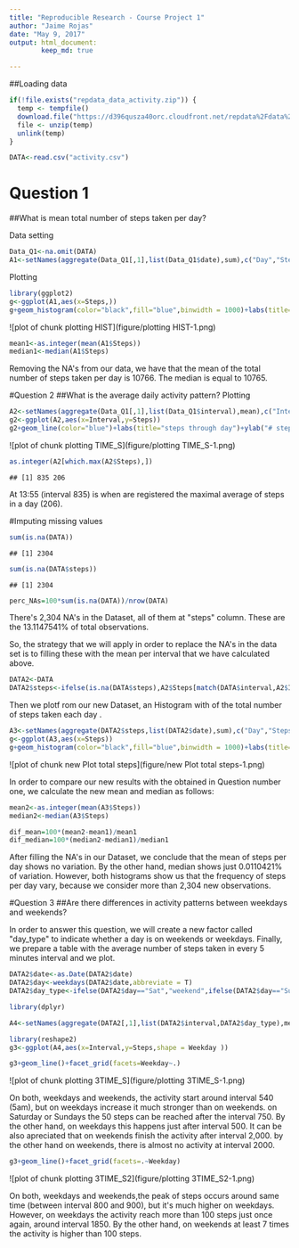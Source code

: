 ```yaml
---
title: "Reproducible Research - Course Project 1"
author: "Jaime Rojas"
date: "May 9, 2017"
output: html_document:  
        keep_md: true 

---
```


##Loading data


```r
if(!file.exists("repdata_data_activity.zip")) {
  temp <- tempfile()
  download.file("https://d396qusza40orc.cloudfront.net/repdata%2Fdata%2Factivity.zip",temp)
  file <- unzip(temp)
  unlink(temp)
}

DATA<-read.csv("activity.csv")
```

# Question 1
##What is mean total number of steps taken per day?

Data setting

```r
Data_Q1<-na.omit(DATA) 
A1<-setNames(aggregate(Data_Q1[,1],list(Data_Q1$date),sum),c("Day","Steps"))
```
Plotting

```r
library(ggplot2)
g<-ggplot(A1,aes(x=Steps,))
g+geom_histogram(color="black",fill="blue",binwidth = 1000)+labs(title="Steps per day")+ylab("# Days")
```

![plot of chunk plotting HIST](figure/plotting HIST-1.png)



```r
mean1<-as.integer(mean(A1$Steps))
median1<-median(A1$Steps)
```
Removing the NA's from our data, we have that the mean of the total number of steps taken per day is 10766. The median is equal to 10765.



#Question 2
##What is the average daily activity pattern?
Plotting

```r
A2<-setNames(aggregate(Data_Q1[,1],list(Data_Q1$interval),mean),c("Interval","Steps"))
g2<-ggplot(A2,aes(x=Interval,y=Steps))
g2+geom_line(color="blue")+labs(title="steps through day")+ylab("# steps per interval")+xlab("5min interval")
```

![plot of chunk plotting TIME_S](figure/plotting TIME_S-1.png)

```r
as.integer(A2[which.max(A2$Steps),])
```

```
## [1] 835 206
```
At 13:55 (interval 835) is when are registered the maximal average of steps in a day (206).



#Imputing missing values


```r
sum(is.na(DATA))
```

```
## [1] 2304
```

```r
sum(is.na(DATA$steps))
```

```
## [1] 2304
```

```r
perc_NAs=100*sum(is.na(DATA))/nrow(DATA)
```
There's 2,304 NA's in the Dataset, all of them at "steps" column. These are the 13.1147541% of total observations.

So, the strategy that we will apply in order to replace the NA's in the data set is to filling these with the mean per interval that we have calculated above.


```r
DATA2<-DATA
DATA2$steps<-ifelse(is.na(DATA$steps),A2$Steps[match(DATA$interval,A2$Interval)],DATA$steps)
```

Then we plotf rom our new Dataset, an Histogram with of the total number of steps taken each day .


```r
A3<-setNames(aggregate(DATA2$steps,list(DATA2$date),sum),c("Day","Steps"))
g<-ggplot(A3,aes(x=Steps))
g+geom_histogram(color="black",fill="blue",binwidth = 1000)+labs(title="Steps per day")+ylab("# Days")
```

![plot of chunk new Plot total steps](figure/new Plot total steps-1.png)

In order to compare our new results with the obtained in Question number one, we calculate the new mean and median as follows:

```r
mean2<-as.integer(mean(A3$Steps))
median2<-median(A3$Steps)

dif_mean=100*(mean2-mean1)/mean1
dif_median=100*(median2-median1)/median1
```
After filling the NA's in our Dataset, we conclude that the mean of steps per day shows no variation. By the other hand, median shows just 0.0110421% of variation. However, both histograms show us that the frequency of steps per day vary, because we consider more than 2,304 new observations.



#Question 3
##Are there differences in activity patterns between weekdays and weekends?

In order to answer this question, we will create a new factor called "day_type" to indicate whether a day is on weekends or weekdays.  Finally, we prepare a table with the average number of steps taken in every 5 minutes interval and we plot.


```r
DATA2$date<-as.Date(DATA2$date)
DATA2$day<-weekdays(DATA2$date,abbreviate = T)
DATA2$day_type<-ifelse(DATA2$day=="Sat","weekend",ifelse(DATA2$day=="Sun","weekend","weekday"))

library(dplyr)

A4<-setNames(aggregate(DATA2[,1],list(DATA2$interval,DATA2$day_type),mean),c("Interval","Weekday","Steps"))
```

  


```r
library(reshape2)
g3<-ggplot(A4,aes(x=Interval,y=Steps,shape = Weekday ))

g3+geom_line()+facet_grid(facets=Weekday~.)
```

![plot of chunk plotting 3TIME_S](figure/plotting 3TIME_S-1.png)

On both, weekdays and weekends, the activity start around interval 540 (5am), but on weekdays increase it much stronger than on weekends. on Saturday or Sundays the 50 steps can be reached after the interval 750. By the other hand, on weekdays this happens just after interval 500. It can be also apreciated that on weekends finish the activity after interval 2,000. by the other hand on weekends, there is almost no activity at interval 2000.  

```r
g3+geom_line()+facet_grid(facets=.~Weekday)
```

![plot of chunk plotting 3TIME_S2](figure/plotting 3TIME_S2-1.png)


On both, weekdays and weekends,the peak of steps occurs around same time (between interval 800 and 900), but it's much higher on weekdays. However, on weekdays the activity reach more than 100 steps just once again, around interval 1850. By the other hand, on weekends at least 7 times the activity is higher than 100 steps.
